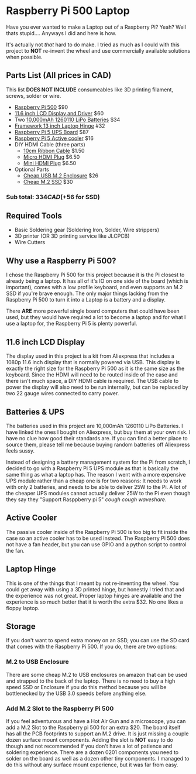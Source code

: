 # Raspberry Pi 500 Laptop

Have you ever wanted to make a Laptop out of a Raspberry Pi? Yeah? Well thats stupid.... Anyways I did and here is how.

It's actually not *that* hard to do make. I tried as much as I could with this project to **NOT** re-invent the wheel and use commercially available solutions when possible.

## Parts List (All prices in CAD)

This list **DOES NOT INCLUDE** consumeables like 3D printing filament, screws, solder or wire.

* [Raspberry Pi 500](https://www.raspberrypi.com/products/raspberry-pi-500/) $90
* [11.6 inch LCD Display and Driver](https://www.aliexpress.com/item/1005007374742213.html?spm=a2g0o.order_list.order_list_main.5.871c1802cOe4MF) $60
* Two [10,000mAh 1260110 LiPo Batteries](https://www.aliexpress.com/item/1005005251229107.html?spm=a2g0o.order_list.order_list_main.20.871c1802cOe4MF) $34
* [Framework 13 inch Laptop Hinge](https://frame.work/ca/en/products/display-hinge-kit?v=FRANFB0002) #32
* [Raspberry Pi 5 UPS Board](https://www.amazon.ca/dp/B087FXLZZH) $87
* [Raspberry Pi 5 Active cooler](https://www.amazon.ca/dp/B0CQYGHL9D) $16
* DIY HDMI Cable (three parts)
  *  [10cm Ribbon Cable](https://www.adafruit.com/product/3560) $1.50
  *  [Micro HDMI Plug](https://www.adafruit.com/product/3557) $6.50
  *  [Mini HDMI Plug](https://www.adafruit.com/product/3552) $6.50
* Optional Parts
  * [Cheap USB M.2 Enclosure](https://www.amazon.ca/dp/B0BXLFXLDS) $26
  * [Cheap M.2 SSD](https://www.amazon.ca/dp/B07ZGK3K4V) $30

### Sub total: $334 CAD (+$56 for SSD)

## Required Tools

* Basic Soldering gear (Soldering Iron, Solder, Wire strippers)
* 3D printer (OR 3D printing service like JLCPCB)
* Wire Cutters


## Why use a Raspberry Pi 500?

I chose the Raspberry Pi 500 for this project because it is the Pi closest to already being a laptop. It has all of it's IO on one side of the board (which is important), comes with a low profile keyboard, and even supports an M.2 SSD if you're brave enough. The only major things lacking from the Raspberry Pi 500 to turn it into a Laptop is a battery and a display.

There **ARE** more powerful single board computers that could have been used, but they would have required a lot to become a laptop and for what I use a laptop for, the Raspberry Pi 5 is plenty powerful.

## 11.6 inch LCD Display

The display used in this project is a kit from Aliexpress that includes a 1080p 11.6 inch display that is normally powered via USB. This display is exactly the right size for the Raspberry Pi 500 as it is the same size as the keyboard. Since the HDMI will need to be routed inside of the case and there isn't much space, a DIY HDMI cable is required. The USB cable to power the display will also need to be run internally, but can be replaced by two 22 gauge wires connected to carry power.

## Batteries & UPS

The batteries used in this project are 10,000mAh 1260110 LiPo Batteries. I have linked the ones I bought on Aliexpress, but buy them at your own risk. I have no clue how good their standards are. If you can find a better place to source them, please tell me because buying random batteries off Aliexpress feels sussy.

Instead of designing a battery management system for the Pi from scratch, I decided to go with a Raspberry Pi 5 UPS module as that is basically the same thing as what a laptop has. The reason I went with a more expensive UPS module rather than a cheap one is for two reasons: It needs to work with only 2 batteries, and needs to be able to deliver 25W to the Pi. A lot of the cheaper UPS modules cannot actually deliver 25W to the Pi even though they say they "Support Rasppberry pi 5" *cough cough waveshare*.

## Active Cooler

The passive cooler inside of the Raspberry Pi 500 is too big to fit inside the case so an active cooler has to be used instead. The Raspberry Pi 500 does not have a fan header, but you can use GPIO and a python script to control the fan.

## Laptop Hinge

This is one of the things that I meant by not re-inventing the wheel. You could get away with using a 3D printed hinge, but honestly I tried that and the experience was not great. Proper laptop hinges are available and the experience is so much better that it is worth the extra $32. No one likes a floppy laptop.

## Storage

If you don't want to spend extra money on an SSD, you can use the SD card that comes with the Raspberry Pi 500. If you do, there are two options:

### M.2 to USB Enclosure
There are some cheap M.2 to USB enclosures on amazon that can be used and strapped to the back of the laptop. There is no need to buy a high speed SSD or Enclosure if you do this method because you will be bottlenecked by the USB 3.0 speeds before anything else.

### Add M.2 Slot to the Raspberry Pi 500
If you feel adventurous and have a Hot Air Gun and a microscope, you can add a M.2 Slot to the Raspberry pi 500 for an extra $20. The board itself has all the PCB footprints to support an M.2 drive. It is just missing a couple dozen surface mount components. Adding the slot is **NOT** easy to do though and not recommended if you don't have a lot of patience and soldering experience. There are a dozen 0201 components you need to solder on the board as well as a dozen other tiny components. I managed to do this without any surface mount experience, but it was far from easy.
